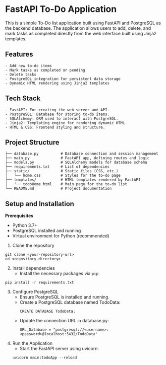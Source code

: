 # FastAPI To-Do Application

This is a simple To-Do list application built using FastAPI and PostgreSQL as the backend database. The application allows users to add, delete, and mark tasks as completed directly from the web interface built using Jinja2 templates.

## Features

    - Add new to-do items
    - Mark tasks as completed or pending
    - Delete tasks
    - PostgreSQL integration for persistent data storage
    - Dynamic HTML rendering using Jinja2 templates

## Tech Stack

    - FastAPI: For creating the web server and API.
    - PostgreSQL: Database for storing to-do items.
    - SQLAlchemy: ORM used to interact with PostgreSQL.
    - Jinja2: Templating engine for rendering dynamic HTML.
    - HTML & CSS: Frontend styling and structure.

## Project Structure

```
├── database.py          # Database connection and session management
├── main.py              # FastAPI app, defining routes and logic
├── models.py            # SQLAlchemy models for database schema
├── requirements.txt     # List of dependencies
├── static/              # Static files (CSS, etc.)
│   └── home.css         # Styles for the to-do page
├── templates/           # HTML templates rendered by FastAPI
│   └── todoHome.html    # Main page for the to-do list
└── README.md            # Project documentation
```


## Setup and Installation

 **Prerequisites**
- Python 3.7+
- PostgreSQL installed and running
- Virtual environment for Python (recommended)

1. Clone the repository
```
git clone <your-repository-url>
cd <repository-directory>
```
2. Install dependencies
    - Install the necessary packages via `pip`:
```
pip install -r requirements.txt
```
3. Configure PostgreSQL
    - Ensure PostgreSQL is installed and running.
    - Create a PostgreSQL database named TodoData:
      ```
      CREATE DATABASE TodoData;
      ```
    - Update the connection URL in database.py:
      ```
      URL_Database = "postgresql://<username>:<password>@localhost:5432/TodoData"
      ```
4. Run the Application
    - Start the FastAPI server using uvicorn:
    ```
    uvicorn main:todoApp --reload
    ```
